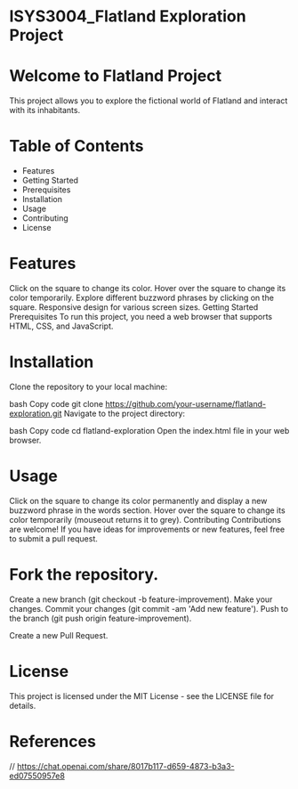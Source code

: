 # ISYS3004_Flatland Exploration Project

# Welcome to Flatland Project

This project allows you to explore the fictional world of Flatland and interact with its inhabitants.

# Table of Contents 
- Features
- Getting Started
- Prerequisites
- Installation
- Usage
- Contributing
- License

# Features
Click on the square to change its color.
Hover over the square to change its color temporarily.
Explore different buzzword phrases by clicking on the square.
Responsive design for various screen sizes.
Getting Started
Prerequisites
To run this project, you need a web browser that supports HTML, CSS, and JavaScript.

# Installation
Clone the repository to your local machine:

bash
Copy code
git clone https://github.com/your-username/flatland-exploration.git
Navigate to the project directory:

bash
Copy code
cd flatland-exploration
Open the index.html file in your web browser.

# Usage
Click on the square to change its color permanently and display a new buzzword phrase in the words section.
Hover over the square to change its color temporarily (mouseout returns it to grey).
Contributing
Contributions are welcome! If you have ideas for improvements or new features, feel free to submit a pull request.

# Fork the repository.
Create a new branch (git checkout -b feature-improvement).
Make your changes.
Commit your changes (git commit -am 'Add new feature').
Push to the branch (git push origin feature-improvement).

Create a new Pull Request.

# License
This project is licensed under the MIT License - see the LICENSE file for details.

# References 
// https://chat.openai.com/share/8017b117-d659-4873-b3a3-ed07550957e8 
